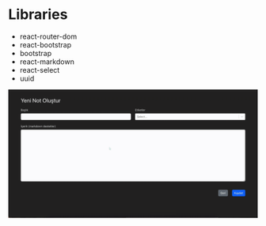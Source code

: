 # Libraries

- react-router-dom
- react-bootstrap
- bootstrap
- react-markdown
- react-select
- uuid


<img src="/public/Zight Recording 2024-08-11 at 05.51.05 PM.gif">